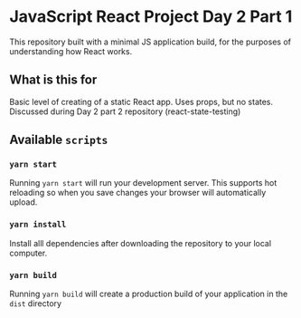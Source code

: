 # JavaScript React Project Day 2 Part 1

This repository built with a minimal JS application build, for the purposes of understanding how React works.

## What is this for

Basic level of creating of a static React app.  Uses props, but no states.  Discussed during Day 2 part 2 repository (react-state-testing)

## Available `scripts`

### `yarn start`

Running `yarn start` will run your development server. This supports hot reloading so when you save changes your browser will automatically upload.

### `yarn install`

Install alll dependencies after downloading the repository to your local computer.

### `yarn build`

Running `yarn build` will create a production build of your application in the `dist` directory

